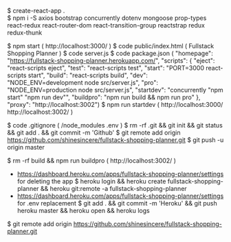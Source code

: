 $ create-react-app .   
$ npm i -S axios bootstrap concurrently dotenv mongoose prop-types react-redux react-router-dom react-transition-group reactstrap redux redux-thunk

$ npm start  ( http://localhost:3000/ )
$ code public/index.html   ( Fullstack Shopping Planner )
$ code server.js 
$ code package.json
  ( "homepage": "https://fullstack-shopping-planner.herokuapp.com/",
    "scripts": {
      "eject": "react-scripts eject",
      "test": "react-scripts test",
      "start": "PORT=3000 react-scripts start",
      "build": "react-scripts build",
      "dev": "NODE_ENV=development node src/server.js",
      "pro": "NODE_ENV=production node src/server.js",
      "startdev": "concurrently \"npm start\" \"npm run dev\"",
      "buildpro": "npm run build && npm run pro"
    },
    "proxy": "http://localhost:3002")
$ npm run startdev  ( http://localhost:3000/ http://localhost:3002/ )

$ code .gitignore   ( /node_modules   .env )
$ rm -rf .git && git init && git status && git add . && git commit -m 'Github'
$ git remote add origin https://github.com/shinesincere/fullstack-shopping-planner.git
$ git push -u origin master


$ rm -rf build && npm run buildpro  ( http://localhost:3002/ )
* https://dashboard.heroku.com/apps/fullstack-shopping-planner/settings for deleting the app
$ heroku login && heroku create fullstack-shopping-planner && heroku git:remote -a fullstack-shopping-planner
* https://dashboard.heroku.com/apps/fullstack-shopping-planner/settings for .env replacement
$ git add . && git commit -m 'Heroku' && git push heroku master && heroku open && heroku logs

$ git remote add origin https://github.com/shinesincere/fullstack-shopping-planner.git



<!-- 
$ npm run build && npm i -S gh-pages
$ code package.json   
    ( "homepage": "http://shinesincere.github.io/fullstack-shopping-planner", "deploygh": "gh-pages -d build" )
$ npm run deploygh 
-->